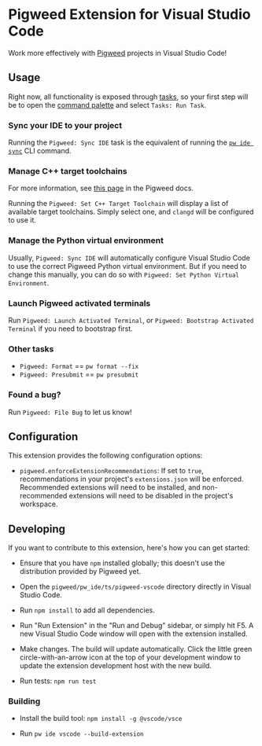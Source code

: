 # Pigweed Extension for Visual Studio Code

Work more effectively with [Pigweed](https://pigweed.dev) projects in Visual
Studio Code!

## Usage

Right now, all functionality is exposed through [tasks](https://code.visualstudio.com/docs/editor/tasks),
so your first step will be to open the [command palette](https://code.visualstudio.com/docs/getstarted/userinterface#_command-palette)
and select `Tasks: Run Task`.

### Sync your IDE to your project

Running the `Pigweed: Sync IDE` task is the equivalent of running the
[`pw ide sync`](https://pigweed.dev/pw_ide/#sync) CLI command.

### Manage C++ target toolchains

For more information, see [this page](https://pigweed.dev/docs/editors.html#c-c)
in the Pigweed docs.

Running the `Pigweed: Set C++ Target Toolchain` will display a list of available
target toolchains. Simply select one, and `clangd` will be configured to use it.

### Manage the Python virtual environment

Usually, `Pigweed: Sync IDE` will automatically configure Visual Studio Code to
use the correct Pigweed Python virtual environment. But if you need to change
this manually, you can do so with `Pigweed: Set Python Virtual Environment`.

### Launch Pigweed activated terminals

Run `Pigweed: Launch Activated Terminal`, or
`Pigweed: Bootstrap Activated Terminal` if you need to bootstrap first.

### Other tasks

- `Pigweed: Format` == `pw format --fix`
- `Pigweed: Presubmit` == `pw presubmit`

### Found a bug?

Run `Pigweed: File Bug` to let us know!

## Configuration

This extension provides the following configuration options:

- `pigweed.enforceExtensionRecommendations`: If set to `true`, recommendations
  in your project's `extensions.json` will be enforced. Recommended extensions
  will need to be installed, and non-recommended extensions will need to be
  disabled in the project's workspace.

## Developing

If you want to contribute to this extension, here's how you can get started:

- Ensure that you have `npm` installed globally; this doesn't use the
  distribution provided by Pigweed yet.

- Open the `pigweed/pw_ide/ts/pigweed-vscode` directory directly in Visual
  Studio Code.

- Run `npm install` to add all dependencies.

- Run "Run Extension" in the "Run and Debug" sidebar, or simply hit F5. A new
  Visual Studio Code window will open with the extension installed.

- Make changes. The build will update automatically. Click the little green
  circle-with-an-arrow icon at the top of your development window to update
  the extension development host with the new build.

- Run tests: `npm run test`

### Building

- Install the build tool: `npm install -g @vscode/vsce`

- Run `pw ide vscode --build-extension`
